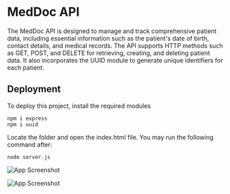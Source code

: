# MedDoc API
The MedDoc API is designed to manage and track comprehensive patient data, including essential information such as the patient's date of birth, contact details, and medical records. The API supports HTTP methods such as GET, POST, and DELETE for retrieving, creating, and deleting
patient data. It also incorporates the UUID module to generate unique identifiers for each patient.

## Deployment
To deploy this project, install the required modules

```
npm i express
npm i uuid
```

Locate the folder and open the index.html file. You may run the following command after:
```
node server.js
```

![App Screenshot](https://cdn.discordapp.com/attachments/1102372755187445860/1114325783327019089/Screenshot_2023-06-02_at_6.52.46_PM.png)

![App Screenshot](https://cdn.discordapp.com/attachments/1102372755187445860/1114323358729908284/Screenshot_2023-06-02_at_6.43.08_PM.png)